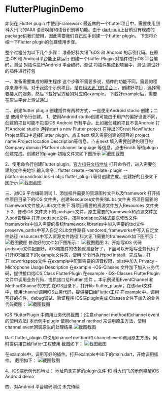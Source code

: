 # FlutterPluginDemo
如何在 Flutter pugin 中使用Framework
最近做的一个flutter项目中，需要使用到科大讯飞的AIUI 语音唤醒和语音识别等功能。由于 [dart-pub](https://dart-pub.mirrors.sjtug.sjtu.edu.cn)上目前没有现成的package供我们使用，因此需要我们自己动手创建一个flutter plugin。
下面将介绍一下Flutter plugin的创建使用步骤。

整个过程分为以下几个步骤：
准备好科大讯飞iOS 和 Android 的示例代码。在原生iOS 和 Android平台能正常运行
创建一个flutter Plugin
对插件进行iOS 平台编码，测试
对插件进行Android 平台编码，测试
将插件集成到项目中，测试
测试好的插件进行打包

一、准备需要集成的原生程序
这个步骤不需要多说，插件的功能不同，需要的程序来源不同。对于我这个示例项目，是在[科大讯飞的平台](https://console.xfyun.cn/app/myapp)上，创建好项目，选择需要接入的服务，然后下载好官方给的对应的example。
下载好example后，需要在原生平台上测试通过

二、创建flutter plugin
创建插件有两种方式，一是使用Android studio 创建；二是 使用命令行创建。
1、使用Android studio创建可能由于用户的偏好设置不同，创建的项目可能不包含iOS Android 所有平台。比如我创建的项目不含Android
打开Android studio
选择start a new Flutter project
在弹出的Creat NewFlutter Project窗口中选择Flutter plugin，点击next
填入需要创建的项目的 project name Project location Description等信息，点击next
填入需要创建的项目的 Company domain Platform channel language 等信息，点击Finish
等待plugin创建完成。创建好的plugin 初始文件夹如下图所示
![截图截图](https://github.com/maxlee12/FlutterPluginDemo/master/Screenshots/iOS/photo2.png)

2、使用命令行创建Flutter plugin。[官方指导文档地址](https://flutter.dev/docs/development/packages-and-plugins/developing-packages)
打开命令行，进入需要创建的文件夹地址
输入命令：flutter create --template=plugin --platforms=android,ios -i objc flutter_plugin
等待创建完成。创建好的目录如下图所示
![截图截图](https://github.com/chenyufeng1991/NewsClient/raw/master/Screenshots/2.png)

三、对iOS 平台编码测试
1、添加插件需要的资源图片文件以及framework
打开插件项目目录下的iOS 文件夹，创建Resources文件夹和Libs 文件夹
将项目需要的framework文件放入Libs文件夹下
将项目需要的资源文件放入Resources 文件夹下
2、修改iOS 文件夹下的.podspec文件，原生需要的framework和资源文件加入pod管理中
打开.podspec文件，按照[podspec的格式要求](https://guides.cocoapods.org/syntax/podspec.html)修改文件
frameworks中加入需要的系统framework
libraries中加入需要的tbd文件
preserve_paths中写入自定义Lib文件路径
vendored_frameworks中写入自定文件路径
resources中写入资源文件路径
科大讯飞需要的framework如下图所示：
![截图截图](https://github.com/chenyufeng1991/NewsClient/raw/master/Screenshots/2.png)
修改好的文件如下图所示：
![截图截图](https://github.com/chenyufeng1991/NewsClient/raw/master/Screenshots/2.png)
3、开始写iOS 代码
podspec文件配置好，iOS端插件的依赖就准备好了，下面可以开始写业务代码了
打开iOS目录下的example文件夹，使用 命令行执行pod install，完成后，打开.xcworkspace文件
在example中配置需要的语音权限，plist中加入 Privacy - Microphone Usage Description
在example -iOS-Classes 文件加下加入业务代码，提供接口给iOS Class FlutterPlugin
在example -iOS-Classes FlutterPlugin 文件中调用业务代码，提供接口给Flutter 插件 。本示例采用EventChannel 和 MethodChannel的方式
在iOS目录下，打开lib-flutter_plugin，在该dart文件中，使用channel调用iOS业务代码，提供接口给Flutter工程
在example中，调用写好的插件，debug调试、验证程序
iOS端plugin完成
Classes文件下加入的业务代码截图：
![截图截图](https://github.com/chenyufeng1991/NewsClient/raw/master/Screenshots/2.png)

iOS FlutterPlugin 中调用业务代码截图：(注意channel method和channel event的使用方法)
本示例中plugin 使用channel method 来调用原生方法，使用channel event回调原生的处理结果
![截图截图](https://github.com/chenyufeng1991/NewsClient/raw/master/Screenshots/2.png)

Dart flutter_plugin 中使用channel method和 channel event调用原生方法，同时提供接口给flutter工程使用
截图如下：
![截图截图](https://github.com/chenyufeng1991/NewsClient/raw/master/Screenshots/2.png)

在example中，调用写好的插件。打开example中lib下的main.dart，开始调用插件。
截图如下：
![截图截图](https://github.com/chenyufeng1991/NewsClient/raw/master/Screenshots/2.png)


4、iOS端示例代码地址：
地址包含完整的plugin文件 和 科大讯飞的示例唤醒iOS Android demo

四、对Android 平台编码测试
未完待续
